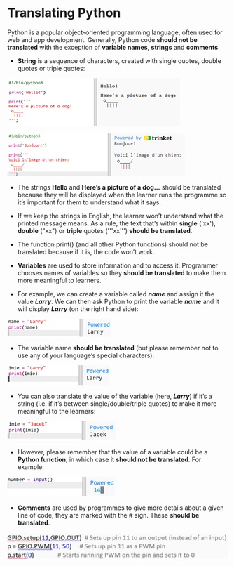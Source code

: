 # Translating Python

Python is a popular object-oriented programming language, often used for web and app development. Generally, Python code **should not be translated** with the exception of **variable names**, **strings** and **comments**.

- **String** is a sequence of characters, created with single quotes, double quotes or triple quotes:

![screenshot](images/Python_en_string.png)

![screenshot](images/Python_fr_string.png)

 - The strings **Hello** and **Here’s a picture of a dog…** should be translated because they will be displayed when the learner runs the programme so it’s important for them to understand what it says.
 
 - If we keep the strings in English, the learner won’t understand what the printed message means. As a rule, the text that’s within **single** ('xx'), **double** ("xx") or **triple** quotes ('''xx''') **should be translated**.
 
 - The function print() (and all other Python functions) should not be translated because if it is, the code won’t work.
 
- **Variables** are used to store information and to access it. Programmer chooses names of variables so they **should be translated** to make them more meaningful to learners.

 - For example, we can create a variable called **_name_** and assign it the value **_Larry_**. We can then ask Python to print the variable **_name_** and it will display **_Larry_** (on the right hand side):
 
 ![screenshot](images/Python_en_variable.png)
 
 - The variable name **should be translated** (but please remember not to use any of your language’s special characters):
 
 ![screenshot](images/Python_pl_variable.png)
 
 - You can also translate the value of the variable (here, **_Larry_**) if it’s a string (i.e. if it’s between single/double/triple quotes) to make it more meaningful to the learners:
 
 ![screenshot](images/Python_pl_loc_variable.png)
 
 - However, please remember that the value of a variable could be a **Python function**, in which case it **should not be translated**. For example:
 
 ![screenshot](images/Python_non_localizable_variable.png)
 
- **Comments** are used by programmes to give more details about a given line of code; they are marked with the # sign. These **should be translated**.

![screenshot](images/Python_comments.png)
